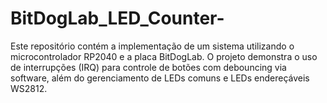 # BitDogLab_LED_Counter-
Este repositório contém a implementação de um sistema utilizando o microcontrolador RP2040 e a placa BitDogLab. O projeto demonstra o uso de interrupções (IRQ) para controle de botões com debouncing via software, além do gerenciamento de LEDs comuns e LEDs endereçáveis WS2812.
